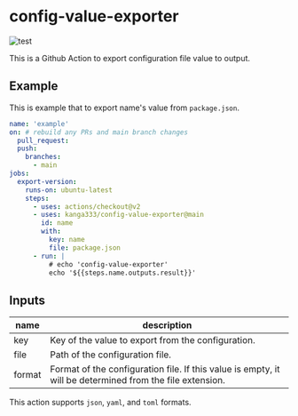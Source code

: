 # config-value-exporter

![test](https://github.com/kanga333/config-value-exporter/workflows/build-test/badge.svg)

This is a Github Action to export configuration file value to output.

## Example

This is example that to export name's value from `package.json`.

```yaml
name: 'example'
on: # rebuild any PRs and main branch changes
  pull_request:
  push:
    branches:
      - main
jobs:
  export-version:
    runs-on: ubuntu-latest
    steps:
      - uses: actions/checkout@v2
      - uses: kanga333/config-value-exporter@main
        id: name
        with:
          key: name
          file: package.json
      - run: |
          # echo 'config-value-exporter'
          echo '${{steps.name.outputs.result}}'
```

## Inputs

|  name  |  description  |
| ---- | ---- |
|  key  |  Key of the value to export from the configuration.  |
|  file  |  Path of the configuration file. |
|  format  |  Format of the configuration file. If this value is empty, it will be determined from the file extension. |

This action supports `json`, `yaml`, and `toml` formats.
